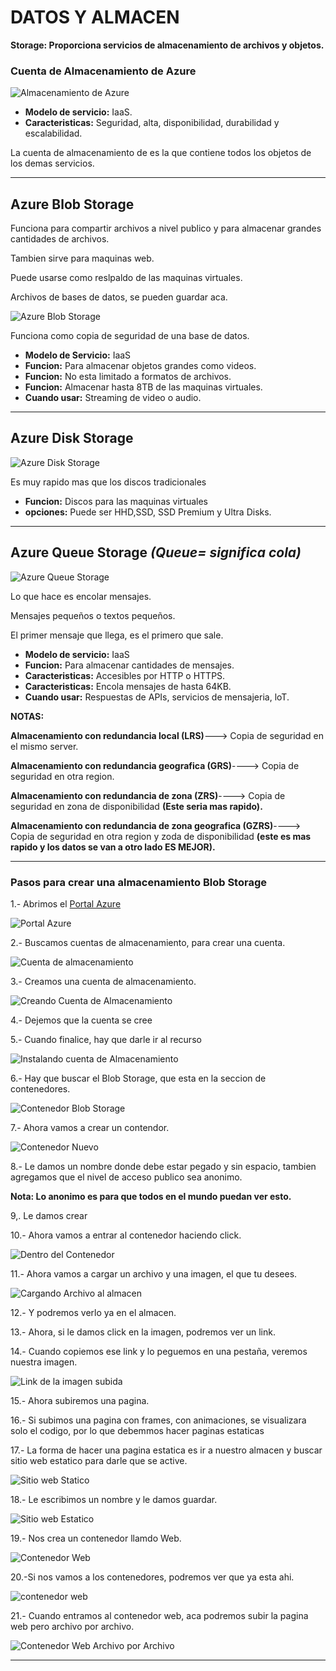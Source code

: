 # DATOS Y ALMACEN

**Storage: Proporciona servicios de almacenamiento de archivos y objetos.**

### Cuenta de Almacenamiento de Azure

![Almacenamiento de Azure](Imagenes/azurealmacenamiento1.png)

- **Modelo de servicio:** IaaS.
- **Caracteristicas:** Seguridad, alta, disponibilidad, durabilidad y escalabilidad.

La cuenta de almacenamiento de es la que contiene todos los objetos de los demas servicios.

-----------------------------------------------------------------------------------

## Azure Blob Storage

Funciona para compartir archivos a nivel publico y para almacenar grandes cantidades de archivos.

Tambien sirve para maquinas web.


Puede usarse como reslpaldo de las maquinas virtuales.

Archivos de bases de datos, se pueden guardar aca. 

![Azure Blob Storage](Imagenes/blobstorage1.png)

Funciona como copia de seguridad de una base de datos.

- **Modelo de Servicio:** IaaS 
- **Funcion:** Para almacenar objetos grandes como videos.
- **Funcion:** No esta limitado a formatos de archivos.
- **Funcion:** Almacenar hasta 8TB de las maquinas virtuales.
- **Cuando usar:** Streaming de video o audio.

-----------------------------------------------------------------------------------------

## Azure Disk Storage

![Azure Disk Storage](Imagenes/azureDiskStorage1.png)

Es muy rapido mas que los discos tradicionales

- **Funcion:** Discos para las maquinas virtuales
- **opciones:** Puede ser HHD,SSD, SSD Premium y Ultra Disks.

-------------------------------------------------------------------------------------------

## Azure Queue Storage  *(Queue= significa cola)*

![Azure Queue Storage](Imagenes/queueStorage1.png)

Lo que hace es encolar mensajes.

Mensajes pequeños o textos pequeños.

El primer mensaje que llega, es el primero que sale.

- **Modelo de servicio:** IaaS
- **Funcion:** Para almacenar cantidades de mensajes.
- **Caracteristicas:** Accesibles por HTTP o HTTPS.
- **Caracteristicas:** Encola mensajes de hasta 64KB.
- **Cuando usar:** Respuestas de APIs, servicios de mensajeria, loT.

**NOTAS:**

**Almacenamiento con redundancia local (LRS)**---> Copia de seguridad en el mismo server.

**Almacenamiento con redundancia geografica (GRS)**----> Copia de seguridad en otra region.

**Almacenamiento con redundancia de zona (ZRS)**----> Copia de seguridad en zona de disponibilidad  **(Este seria mas rapido).**

**Almacenamiento con redundancia de zona geografica (GZRS)**----> Copia de seguridad en otra region y zoda de disponibilidad **(este es mas rapido y los datos se van a otro lado ES MEJOR).**

-------------------------------------------------------------------------------------

### Pasos para crear una almacenamiento Blob Storage

1.- Abrimos el [Portal Azure](https://portal.azure.com/)

![Portal Azure](Imagenes/portalAzure.PNG)

2.- Buscamos cuentas de almacenamiento, para crear una cuenta.

![Cuenta de almacenamiento](Imagenes/cuentaAlmacenamiento.PNG)

3.- Creamos una cuenta de almacenamiento.

![Creando Cuenta de Almacenamiento](Imagenes/creandolacuenta.PNG)

4.- Dejemos que la cuenta se cree

5.- Cuando finalice, hay que darle ir al recurso

![Instalando cuenta de Almacenamiento](Imagenes/instalandolacuentadealmacenamiento.PNG)

6.- Hay que buscar el Blob Storage, que esta en la seccion de contenedores.

![Contenedor Blob Storage](Imagenes/contenedores.PNG)

7.- Ahora vamos a crear un contendor.

![Contenedor Nuevo](Imagenes/contenedorNuevo.PNG)

8.- Le damos un nombre donde debe estar pegado y sin espacio, tambien agregamos que el nivel de acceso publico sea anonimo.

**Nota: Lo anonimo es para que todos en el mundo puedan ver esto.**

9,. Le damos crear

10.- Ahora vamos a entrar al contenedor haciendo click.

![Dentro del Contenedor](Imagenes/dentrodelcontenedor.PNG)

11.- Ahora vamos a cargar un archivo y una imagen, el que tu desees.

![Cargando Archivo al almacen](Imagenes/CargandoArchivo.PNG)

12.- Y podremos verlo ya en el almacen.

13.- Ahora, si le damos click en la imagen, podremos ver un link.

14.- Cuando copiemos ese link y lo peguemos en una pestaña, veremos nuestra imagen.

![Link de la imagen subida](Imagenes/Linkdelaimagen.PNG)

15.- Ahora subiremos una pagina.

16.- Si subimos una pagina con frames, con animaciones, se visualizara solo el codigo, por lo que debemmos hacer paginas estaticas

17.- La forma de hacer una pagina estatica es ir a nuestro almacen y buscar sitio web estatico para darle que se active.

![Sitio web Statico](Imagenes/sitiowebstatico.PNG)

18.- Le escribimos un nombre y le damos guardar.

![Sitio web Estatico](Imagenes/paginaestaticacreando.PNG)

19.- Nos crea un contenedor llamdo Web.

![Contenedor Web](Imagenes/contenedorweb.PNG)

20.-Si nos vamos a los contenedores, podremos ver que ya esta ahi.

![contenedor web](Imagenes/revisarsiestaelcontenedorweb.PNG)

21.- Cuando entramos al contenedor web, aca podremos subir la pagina web pero archivo por archivo.

![Contenedor Web Archivo por Archivo](Imagenes/archivoporarchivo.PNG)

------------------------------------------------------------------------------------------------------------------------------------------------------------------------------
